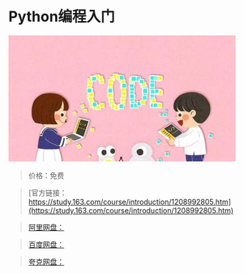 # Python编程入门

![img](../../../assets/study163/free/6dbde375caf54308b9c1150623b48b5f.jpeg)

> 价格：免费

> [官方链接：https://study.163.com/course/introduction/1208992805.htm](https://study.163.com/course/introduction/1208992805.htm)

> [阿里网盘：]()

> [百度网盘：]()

> [夸克网盘：]()
